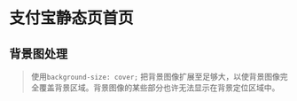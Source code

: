 # 支付宝静态页首页

## 背景图处理

> 使用`background-size: cover;` 把背景图像扩展至足够大，以使背景图像完全覆盖背景区域。背景图像的某些部分也许无法显示在背景定位区域中。



